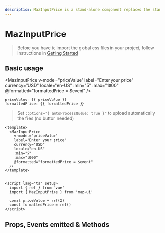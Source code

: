 ```yaml
---
description: MazInputPrice is a stand-alone component replaces the standard html input text and format the text enter according with the currency provided
---
```


# MazInputPrice

> Before you have to import the global css files in your project, follow instructions in [Getting Started](/maz-ui-3/guide/getting-started.md)

## Basic usage

<MazInputPrice
  v-model="priceValue"
  label="Enter your price"
  currency="USD"
  locale="en-US"
  :min="5"
  :max="1000"
  @formatted="formattedPrice = $event"
/>

`priceValue: {{ priceValue }}`
<br />
`formattedPrice: {{ formattedPrice }}`
<script lang="ts" setup>
  import { ref } from 'vue'

  const priceValue = ref(2)
  const formattedPrice = ref()
</script>

> Set `:options="{ autoProcessQueue: true }"` to upload automatically the files (no button needed)

```vue
<template>
  <MazInputPrice
    v-model="priceValue"
    label="Enter your price"
    currency="USD"
    locale="en-US"
    :min="5"
    :max="1000"
    @formatted="formattedPrice = $event"
  />
</template>


<script lang="ts" setup>
  import { ref } from 'vue'
  import { MazInputPrice } from 'maz-ui'

  const priceValue = ref(2)
  const formattedPrice = ref()
</script>
```

## Props, Events emitted & Methods

<ComponentPropDoc component="MazInputPrice" />